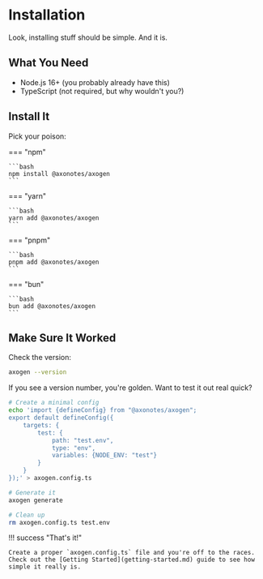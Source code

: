 # Installation

Look, installing stuff should be simple. And it is.

## What You Need

- Node.js 16+ (you probably already have this)
- TypeScript (not required, but why wouldn't you?)

## Install It

Pick your poison:

=== "npm"

    ```bash
    npm install @axonotes/axogen
    ```

=== "yarn"

    ```bash
    yarn add @axonotes/axogen
    ```

=== "pnpm"

    ```bash
    pnpm add @axonotes/axogen
    ```

=== "bun"

    ```bash
    bun add @axonotes/axogen
    ```

## Make Sure It Worked

Check the version:

```bash
axogen --version
```

If you see a version number, you're golden. Want to test it out real quick?

```bash
# Create a minimal config
echo 'import {defineConfig} from "@axonotes/axogen";
export default defineConfig({
    targets: {
        test: {
            path: "test.env",
            type: "env",
            variables: {NODE_ENV: "test"}
        }
    }
});' > axogen.config.ts

# Generate it
axogen generate

# Clean up
rm axogen.config.ts test.env
```

!!! success "That's it!"

    Create a proper `axogen.config.ts` file and you're off to the races.
    Check out the [Getting Started](getting-started.md) guide to see how simple it really is.
